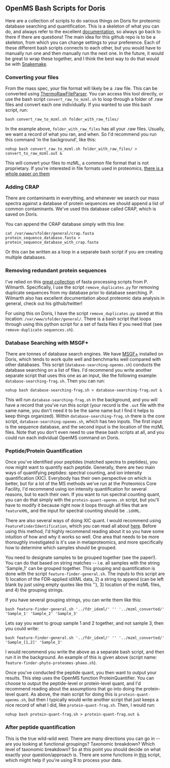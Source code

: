 ## OpenMS Bash Scripts for Doris

Here are a collection of scripts to do various things on Doris for proteomic database searching and quantification. This is a skeleton of what you can do, and always refer to the excellent [documentation](https://www.openms.de/getting-started/command-line-and-visualisations/), so always go back to there if there are questions! The main idea for this github repo is to be a skeleton, from which you can change settings to your preference. Each of these different bash scripts connects to each other, but you would have to manually run one and then manually run the next one. In the future, it would be great to wrap these together, and I think the best way to do that would be with [Snakemake](https://snakemake.readthedocs.io/en/stable/).

### Converting your files

From the mass spec, your file format will likely be a .raw file. This can be converted using [ThermoRawFileParser](https://pubs.acs.org/doi/10.1021/acs.jproteome.9b00328). You can access this tool directly, or use the bash script `convert_raw_to_mzml.sh` to loop through a folder of .raw files and convert each one individually. If you wanted to use this bash script, run:

```
bash convert_raw_to_mzml.sh folder_with_raw_files/
```

In the example above, `folder_with_raw_files` has all your .raw files. Usually, we want a record of what you ran, and when. So I'd recommend you run this command 'in the background', like this:

```
nohup bash convert_raw_to_mzml.sh folder_with_raw_files/ > convert_to_raw_mzml.out &
```

This will convert your files to mzML, a common file format that is not proprietary. If you're interested in file formats used in proteomics, [there is a whole paper on them](https://www.mcponline.org/article/S1535-9476(20)33457-5/fulltext)

### Adding CRAP

There are contaminants in everything, and whenever we search our mass spectra against a database of protein sequences we should append a list of common contaminants. We've used this database called CRAP, which is saved on Doris.

You can append the CRAP database simply with this line:

```
cat /var/www/sfolder/general/crap.fasta protein_sequence_database.fasta > protein_sequence_database_with_crap.fasta
```

Or this can be written as a loop in a separate bash script if you are creating multiple databases.

### Removing redundant protein sequences

I've relied on this [great collection](https://github.com/pwilmart/fasta_utilities) of fasta processing scripts from P. Wilmarth. Specifically, I use the script `remove_duplicates.py` for removing duplicate sequences from my database prior to database searching. P. Wilmarth also has excellent documentation about proteomic data analysis in general, check out his github/twitter! 

For using this on Doris, I have the script `remove_duplicates.py` saved at this location: `/var/www/sfolder/general/`. There is a bash script that loops through using this python script for a set of fasta files if you need that (see `remove-duplicate-sequences.sh`).

### Database Searching with MSGF+

There are tonnes of database search engines. We have [MSGF+](https://www.nature.com/articles/ncomms6277) installed on Doris, which tends to work quite well and benchmarks well compared with other databases. This script (`database-searching-openms.sh`) conducts the database searching on a list of files. I'd recommend you write another separate script that uses this one as an input, like the following example: `database-searching-frag.sh`. Then you can run:

```
nohup bash database-searching-frag.sh > database-searching-frag.out &
```

This will run `database-searching-frag.sh` in the background, and you will have a record that you've run this script (your record is the `.out` file with the same name, you don't need it to be the same name but I find it helps to keep things organized). Within `database-searching-frag.sh` there is the core script, `database-searching-openms.sh`, which has two inputs. The first input is the sequence database, and the second input is the location of the mzML files. Note that you don't even need to use these bash scripts at all, and you could run each individual OpenMS command on Doris.

### Peptide/Protein Quantification

Once you've identified your peptides (matched spectra to peptides), you now might want to quantify each peptide. Generally, there are two main ways of quantifying peptides: spectral counting, and ion intensity quantification (XIC). Everybody has their own perspective on which is better, but for a lot of the MS methods we've run at the Proteomics Core Facility, I'd recommend using ion intensity quantification for several reasons, but to each their own. If you want to run spectral counting quant, you can do that simply with the `protein-quant-openms.sh` script, but you'll have to modify it because right now it loops through all files that are `featureXML`, and the input for spectral counting should be `.idXML`.

There are also several ways of doing XIC quant. I would recommend using `FeatureFinderIdentification`, which you can read all about [here](https://www.ncbi.nlm.nih.gov/pmc/articles/PMC5547443/). Before using this method, I'd highly recommend reading about it so you have some intuition of how and why it works so well. One area that needs to be more thoroughly investigated is it's use in metaproteomics, and more specifically how to determine which samples should be grouped. 

You need to designate samples to be grouped together (see the paper!). You can do that based on string matches -- i.e. all samples with the string 'Sample_1' can be grouped together. This grouping and quantification is done with the script `feature-finder-general.sh`. The inputs to this script are 1) location of the FDR-applied idXML data, 2) a string to append (can be left blank by just using empty quotes like this ''), 3) location of the mzML files, and 4) the grouping strings. 

If you have several grouping strings, you can write them like this:

```
bash feature-finder-general.sh '../fdr_idxml/' '' '../mzml_converted/' 'Sample_1' 'Sample_2' 'Sample_3'
``` 

Lets say you want to group sample 1 and 2 together, and not sample 3, then you could write:

```
bash feature-finder-general.sh '../fdr_idxml/' '' '../mzml_converted/' 'Sample_[1,2]' 'Sample_3'
```

I would recommend you write the above as a separate bash script, and then run it in the background. An example of this is given above (script name: `feature-finder-phyto-proteomes-phaeo.sh`).

Once you've conducted the peptide quant, you then want to output your results. This step uses the OpenMS function ProteinQuantifier. You can choose to output the peptide-level or protein-level quant, and I'd recommend reading about the assumptions that go into doing the protein-level quant. As above, the main script for doing this is `protein-quant-openms.sh`, but then I typically would write another script that just keeps a nice record of what I did, like `protein-quant-frag.sh`. Then, I would run:

```
nohup bash protein-quant-frag.sh > protein-quant-frag.out &
```

### After peptide quantification

This is the true wild-wild west. There are many directions you can go in -- are you looking at functional groupings? Taxonomic breakdown? Which level of taxonomic breakdown? So at this point you should decide on what exactly your question/approach is. There are some functions in [this](https://github.com/bertrand-lab/ross-sea-meta-omics/blob/main/scripts/post_processing_functions.R) script, which might help if you're using R to process your data.
